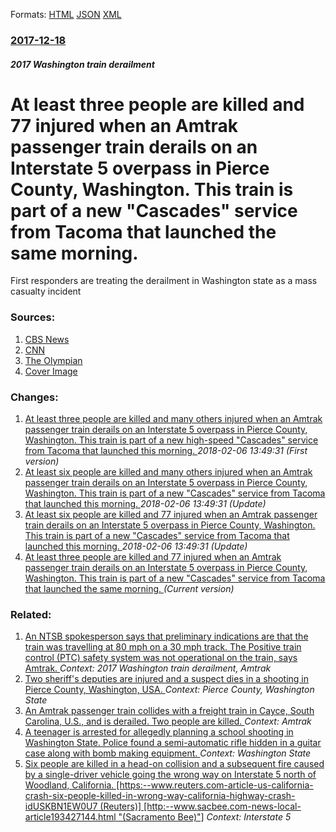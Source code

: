 
Formats: [HTML](/news/2017/12/18/at-least-three-people-are-killed-and-77-injured-when-an-amtrak-passenger-train-derails-on-an-interstate-5-overpass-in-pierce-county-washing.html)  [JSON](/news/2017/12/18/at-least-three-people-are-killed-and-77-injured-when-an-amtrak-passenger-train-derails-on-an-interstate-5-overpass-in-pierce-county-washing.json)  [XML](/news/2017/12/18/at-least-three-people-are-killed-and-77-injured-when-an-amtrak-passenger-train-derails-on-an-interstate-5-overpass-in-pierce-county-washing.xml)  

### [2017-12-18](/news/2017/12/18/index.md)

##### 2017 Washington train derailment
# At least three people are killed and 77 injured when an Amtrak passenger train derails on an Interstate 5 overpass in Pierce County, Washington. This train is part of a new "Cascades" service from Tacoma that launched the same morning. 

First responders are treating the derailment in Washington state as a mass casualty incident


### Sources:

1. [CBS News](https://www.cbsnews.com/news/amtrak-train-derailment-tacoma-washington-traffic-today-live-updates/)
2. [CNN](http://www.cnn.com/2017/12/18/us/amtrak-derailment-washington/index.html)
3. [The Olympian](http://www.theolympian.com/news/local/article190312924.html)
3. [Cover Image](https://cbsnews3.cbsistatic.com/hub/i/r/2017/12/18/58df1138-0184-4076-a92d-0857bb6eeeb4/thumbnail/1200x630/bd53eb1cbce9886a2afffdb39dc23ea2/amtrak.jpg)

### Changes:

1. [At least three people are killed and many others injured when an Amtrak passenger train derails on an Interstate 5 overpass in Pierce County, Washington. This train is part of a new high-speed "Cascades" service from Tacoma that launched this morning. ](/news/2017/12/18/at-least-three-people-are-killed-and-many-others-injured-when-an-amtrak-passenger-train-derails-on-an-interstate-5-overpass-in-pierce-county.md) _2018-02-06 13:49:31 (First version)_
2. [At least six people are killed and many others injured when an Amtrak passenger train derails on an Interstate 5 overpass in Pierce County, Washington. This train is part of a new "Cascades" service from Tacoma that launched this morning. ](/news/2017/12/18/at-least-six-people-are-killed-and-many-others-injured-when-an-amtrak-passenger-train-derails-on-an-interstate-5-overpass-in-pierce-county.md) _2018-02-06 13:49:31 (Update)_
3. [At least six people are killed and 77 injured when an Amtrak passenger train derails on an Interstate 5 overpass in Pierce County, Washington. This train is part of a new "Cascades" service from Tacoma that launched this morning. ](/news/2017/12/18/at-least-six-people-are-killed-and-77-injured-when-an-amtrak-passenger-train-derails-on-an-interstate-5-overpass-in-pierce-county-washingto.md) _2018-02-06 13:49:31 (Update)_
3. [At least three people are killed and 77 injured when an Amtrak passenger train derails on an Interstate 5 overpass in Pierce County, Washington. This train is part of a new "Cascades" service from Tacoma that launched the same morning. ](/news/2017/12/18/at-least-three-people-are-killed-and-77-injured-when-an-amtrak-passenger-train-derails-on-an-interstate-5-overpass-in-pierce-county-washing.md) _(Current version)_

### Related:

1. [An NTSB spokesperson says that preliminary indications are that the train was travelling at 80 mph on a 30 mph track. The Positive train control (PTC) safety system was not operational on the train, says Amtrak. ](/news/2017/12/19/an-ntsb-spokesperson-says-that-preliminary-indications-are-that-the-train-was-travelling-at-80-mph-on-a-30-mph-track-the-positive-train-con.md) _Context: 2017 Washington train derailment, Amtrak_
2. [ Two sheriff's deputies are injured and a suspect dies in a shooting in Pierce County, Washington, USA. ](/news/2009/12/22/two-sheriff-s-deputies-are-injured-and-a-suspect-dies-in-a-shooting-in-pierce-county-washington-usa.md) _Context: Pierce County, Washington State_
3. [An Amtrak passenger train collides with a freight train in Cayce, South Carolina, U.S., and is derailed. Two people are killed. ](/news/2018/02/4/an-amtrak-passenger-train-collides-with-a-freight-train-in-cayce-south-carolina-u-s-and-is-derailed-two-people-are-killed.md) _Context: Amtrak_
4. [A teenager is arrested for allegedly planning a school shooting in Washington State. Police found a semi-automatic rifle hidden in a guitar case along with bomb making equipment. ](/news/2018/02/16/a-teenager-is-arrested-for-allegedly-planning-a-school-shooting-in-washington-state-police-found-a-semi-automatic-rifle-hidden-in-a-guitar.md) _Context: Washington State_
5. [Six people are killed in a head-on collision and a subsequent fire caused by a single-driver vehicle going the wrong way on Interstate 5 north of Woodland, California. [https:--www.reuters.com-article-us-california-crash-six-people-killed-in-wrong-way-california-highway-crash-idUSKBN1EW0U7 (Reuters)] [http:--www.sacbee.com-news-local-article193427144.html "(Sacramento Bee)"]](/news/2018/01/7/six-people-are-killed-in-a-head-on-collision-and-a-subsequent-fire-caused-by-a-single-driver-vehicle-going-the-wrong-way-on-interstate-5-nor.md) _Context: Interstate 5_
